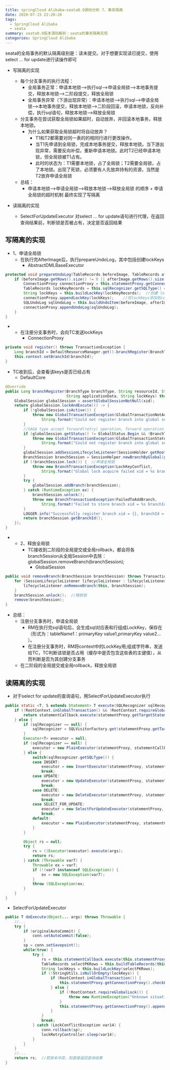 ```yaml
---
title: springCloud Alibaba—seata0.9源码分析 7、事务隔离
date: 2020-07-15 22:20:26
tags:
  - SpringCloud Alibaba
  - seata
summary: seata0.9版本源码解析：seata的事务隔离实现
categories: SpringCloud Alibaba
---
```

seata的全局事务的默认隔离级别是：读未提交。对于想要实现读已提交，使用select ... for update进行读操作即可
* 写隔离的实现
	* 每个分支事务的执行流程：
		* 全局事务正常：申请本地锁-->执行sql-->申请全局锁-->本地事务提交，释放本地锁-->二阶段提交，释放全局锁
		* 全局事务异常（下游出现异常）：申请本地锁-->执行sql-->申请全局锁-->本地事务提交，释放本地锁-->二阶段回滚，申请本地锁，反向补偿，执行sql语句，释放本地锁-->释放全局锁
	* 分支事务在尝试获取全局锁如果超时，自动放弃，并回滚本地事务，释放本地锁。
		* 为什么如果获取全局锁超时将自动放弃？
			* T1和T2都需要对同一表的的相同行进行更改操作。
			* 当T1先申请到全局锁，完成本地事务提交，释放本地锁。当下游出现异常，需要反向补偿，重新申请本地锁。此时T2已经申请本地锁，但全局锁被T1占有。
			* 此时的状态为：T1需要本地锁，占了全局锁；T2需要全局锁，占了本地锁。出现了死锁，必须要有人先放弃持有的资源，当然是T2放弃申请全局锁
	* 总结：
		* 申请本地锁-->申请全局锁-->释放本地锁-->释放全局锁 的顺序   + 申请全局锁的超时机制     最终实现了写隔离
* 读隔离的实现

	* SelectForUpdateExecutor 对select ... for update语句进行代理，在返回查询结果前，判断锁是否被占有，决定是否返回结果

## 写隔离的实现 ##
* 1、申请全局锁
	* 在执行完AfterImage后，执行prepareUndoLog，其中包括创建lockKeys
		* AbstractDMLBaseExecutor

``` java
protected void prepareUndoLog(TableRecords beforeImage, TableRecords afterImage) throws SQLException {
    if (beforeImage.getRows().size() != 0 || afterImage.getRows().size() != 0) {
        ConnectionProxy connectionProxy = this.statementProxy.getConnectionProxy();
        TableRecords lockKeyRecords = this.sqlRecognizer.getSQLType() == SQLType.DELETE ? beforeImage : afterImage;
        String lockKeys = this.buildLockKey(lockKeyRecords);  //创建 lockKeys
        connectionProxy.appendLockKey(lockKeys);    //将lockKeys添加到connectionProxy的context中
        SQLUndoLog sqlUndoLog = this.buildUndoItem(beforeImage, afterImage);
        connectionProxy.appendUndoLog(sqlUndoLog);
    }
}
```

- - 在注册分支事务时，会向TC发送lockKeys
	- ConnectionProxy

``` java
private void register() throws TransactionException {
    Long branchId = DefaultResourceManager.get().branchRegister(BranchType.AT, this.getDataSourceProxy().getResourceId(), (String)null, this.context.getXid(), (String)null, this.context.buildLockKeys()); //从context中取出lockkey，发送给TC
    this.context.setBranchId(branchId);
}
```
-  TC收到后，会查看该keys是否已经占有
	* DefaultCore

``` java
@Override
public Long branchRegister(BranchType branchType, String resourceId, String clientId, String xid,
                           String applicationData, String lockKeys) throws TransactionException {
    GlobalSession globalSession = assertGlobalSessionNotNull(xid);
    return globalSession.lockAndExcute(() -> {
        if (!globalSession.isActive()) {
            throw new GlobalTransactionException(GlobalTransactionNotActive,
                String.format("Could not register branch into global session xid = %s status = %s", globalSession.getXid(), globalSession.getStatus()));
        }
        //SAGA type accept forward(retry) operation, forward operation will register remaining branches
        if (globalSession.getStatus() != GlobalStatus.Begin && !BranchType.SAGA.equals(branchType)) {
            throw new GlobalTransactionException(GlobalTransactionStatusInvalid,
                String.format("Could not register branch into global session xid = %s status = %s while expecting %s", globalSession.getXid(), globalSession.getStatus(), GlobalStatus.Begin));
        }
        globalSession.addSessionLifecycleListener(SessionHolder.getRootSessionManager());
        BranchSession branchSession = SessionHelper.newBranchByGlobal(globalSession, branchType, resourceId，applicationData, lockKeys, clientId);  //创建分支Session
        if (!branchSession.lock()) {  //申请全局锁
            throw new BranchTransactionException(LockKeyConflict,
                String.format("Global lock acquire failed xid = %s branchId = %s", globalSession.getXid(), branchSession.getBranchId()));
        }
        try {
            globalSession.addBranch(branchSession);
        } catch (RuntimeException ex) {
            branchSession.unlock();
            throw new BranchTransactionException(FailedToAddBranch,
                String.format("Failed to store branch xid = %s branchId = %s", globalSession.getXid(), branchSession.getBranchId()));
        }
        LOGGER.info("Successfully register branch xid = {}, branchId = {}", globalSession.getXid(), branchSession.getBranchId());
        return branchSession.getBranchId();
    });
}
```
- 	* 2、释放全局锁
		* TC接收到二阶段的全局提交或全局rollback，都会将各branchSession从全局Session中去除：globalSession.removeBranch(branchSession);
			* GlobalSession

``` java
public void removeBranch(BranchSession branchSession) throws TransactionException {
    for (SessionLifecycleListener lifecycleListener : lifecycleListeners) {
        lifecycleListener.onRemoveBranch(this, branchSession);
    }
    branchSession.unlock();  //释放锁
    remove(branchSession);
}
```
* 总结：
	* 注册分支事务时，申请全局锁
		* RM在执行完sql语句后，会生成sql对应表和行组成LockKey，保存在（形式为：tableName1：primaryKey value1,primaryKey value2... ）。
		* 在注册分支事务时，RM将context中的LockKey用;组成字符串，发送给TC，TC判断该锁是否占用（缓存中是否包含这些表的主键值），从而判断是否为其创建分支事务
	* 在二阶段的全局提交或全局rollback，释放全局锁

## 读隔离的实现 ##
* 对于select for update的查询语句，用SelectForUpdateExecutor执行

``` java
public static <T, S extends Statement> T execute(SQLRecognizer sqlRecognizer, StatementProxy<S> statementProxy, StatementCallback<T, S> statementCallback, Object... args) throws SQLException {
    if (!RootContext.inGlobalTransaction() && !RootContext.requireGlobalLock()) {
        return statementCallback.execute(statementProxy.getTargetStatement(), args);
    } else {
        if (sqlRecognizer == null) {
            sqlRecognizer = SQLVisitorFactory.get(statementProxy.getTargetSQL(), statementProxy.getConnectionProxy().getDbType());
        }
        Executor<T> executor = null;
        if (sqlRecognizer == null) {
            executor = new PlainExecutor(statementProxy, statementCallback);
        } else {
            switch(sqlRecognizer.getSQLType()) {
            case INSERT:
                executor = new InsertExecutor(statementProxy, statementCallback, sqlRecognizer);
                break;
            case UPDATE:
                executor = new UpdateExecutor(statementProxy, statementCallback, sqlRecognizer);
                break;
            case DELETE:
                executor = new DeleteExecutor(statementProxy, statementCallback, sqlRecognizer);
                break;
            case SELECT_FOR_UPDATE:
                executor = new SelectForUpdateExecutor(statementProxy, statementCallback, sqlRecognizer);
                break;
            default:
                executor = new PlainExecutor(statementProxy, statementCallback);
            }
        }

        Object rs = null;
        try {
            rs = ((Executor)executor).execute(args);
            return rs;
        } catch (Throwable var7) {
            Throwable ex = var7;
            if (!(var7 instanceof SQLException)) {
                ex = new SQLException(var7);
            }
            throw (SQLException)ex;
        }
    }
}
```
- SelectForUpdateExecutor 

``` java
public T doExecute(Object... args) throws Throwable {
    //...
    try {
        if (originalAutoCommit) {
            conn.setAutoCommit(false);
        }
        sp = conn.setSavepoint();
        while(true) {
            try { 
                rs = this.statementCallback.execute(this.statementProxy.getTargetStatement(), args);   //先执行查询语句
                TableRecords selectPKRows = this.buildTableRecords(this.getTableMeta(), selectPKSQL, paramAppenderList);
                String lockKeys = this.buildLockKey(selectPKRows);
                if (!StringUtils.isNullOrEmpty(lockKeys)) {
                    if (RootContext.inGlobalTransaction()) {
                        this.statementProxy.getConnectionProxy().checkLock(lockKeys);    //由RM向TC发送Lock查询，若锁被占有了，则抛出LockConflictException
                    } else {
                        if (!RootContext.requireGlobalLock()) {
                            throw new RuntimeException("Unknown situation!");
                        }
                        this.statementProxy.getConnectionProxy().appendLockKey(lockKeys);
                    }
                }
                break;
            } catch (LockConflictException var14) {
                conn.rollback(sp);
                lockRetryController.sleep(var14);
            }
        }
    }
    //...
    return rs;  //若锁未冲突，则直接返回查询结果
}
```







